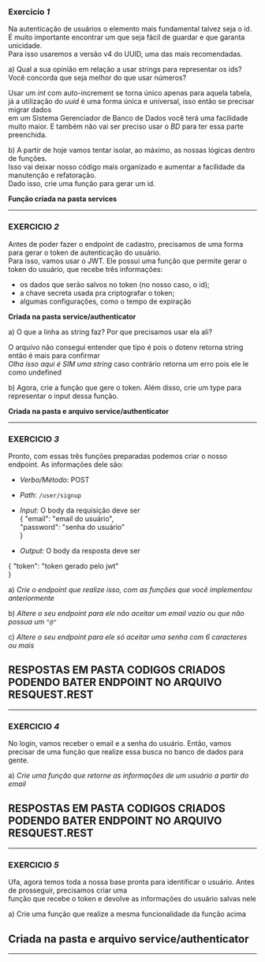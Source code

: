 ### Exercicio *1*

Na autenticação de usuários o elemento mais fundamental talvez seja o id.</br>
É muito importante encontrar um que seja fácil de guardar e que garanta unicidade.</br>
Para isso usaremos a versão v4 do UUID, uma das mais recomendadas. </br>


a) Qual a sua opinião em relação a usar strings para representar os ids? </br>
Você concorda que seja melhor do que usar números?</br>

Usar um *int* com auto-increment se torna único apenas para aquela tabela,</br>
já a utilização do *uuid* é uma forma única e universal, isso então se precisar migrar dados</br>
em um Sistema Gerenciador de Banco de Dados você terá uma facilidade muito maior. E também não vai ser preciso usar o *BD* para ter essa parte preenchida.

b) A partir de hoje vamos tentar isolar, ao máximo, as nossas lógicas dentro de funções. </br>
Isso vai deixar nosso código mais organizado e aumentar a facilidade da manutenção e refatoração. </br>
Dado isso, crie uma função para gerar um id. 

**Função criada na pasta services**

---

### EXERCICIO *2*

Antes de poder fazer o endpoint de cadastro, precisamos de uma forma para gerar o token de autenticação do usuário.  </br>
Para isso, vamos usar o JWT. Ele possui uma função que permite gerar o token do usuário, que recebe três informações: </br>

- os dados que serão salvos no token (no nosso caso, o id); </br>
- a chave secreta usada pra criptografar o token; </br>
- algumas configurações, como o tempo de expiração </br>

**Criada na pasta service/authenticator**

a) O que a linha as string faz? Por que precisamos usar ela ali?

O arquivo não consegui entender que tipo é pois o dotenv retorna string então é mais para confirmar</br>
*Olha isso aqui é SIM uma string* caso contrário retorna um erro pois ele le como undefined </br>

b) Agora, crie a função que gere o token. Além disso, crie um type  para representar o input dessa função.</br>

**Criada na pasta e arquivo service/authenticator**</br>

---

### EXERCICIO *3*
Pronto, com essas três funções preparadas podemos criar o nosso endpoint. As informações dele são:</br>

- *Verbo/Método*: POST</br>
- *Path*: `/user/signup`</br>
- *Input:* O body da requisição deve ser</br>
{
	"email": "email do usuário", </br>
	"password": "senha do usuário" </br>
}

- *Output:* O body da resposta deve ser</br>

{
	"token": "token gerado pelo jwt"</br>
}

a) *Crie o endpoint que realize isso, com as funções que você implementou anteriormente*</br>

b) *Altere o seu endpoint para ele não aceitar um email vazio ou que não possua um `"@"`*</br>

c) *Altere o seu endpoint para ele só aceitar uma senha com 6 caracteres ou mais*</br>


## RESPOSTAS EM PASTA CODIGOS CRIADOS PODENDO BATER ENDPOINT NO ARQUIVO **RESQUEST.REST**

---

### EXERCICIO *4*

No login, vamos receber o email e a senha do usuário. Então, vamos precisar de uma função que realize essa busca no banco de dados para gente. </br>

a) *Crie uma função que retorne as informações de um usuário a partir do email*</br>

## RESPOSTAS EM PASTA CODIGOS CRIADOS PODENDO BATER ENDPOINT NO ARQUIVO **RESQUEST.REST**

---

### EXERCICIO *5*

Ufa, agora temos toda a nossa base pronta para identificar o usuário. Antes de prosseguir, precisamos criar uma </br>função que recebe o token e devolve as informações do usuário salvas nele</br>

a) Crie uma função que realize a mesma funcionalidade da função acima</br>

## Criada na pasta e arquivo service/authenticator</br>

---

